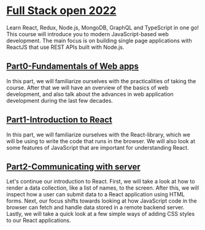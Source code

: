# [Full Stack open 2022](https://fullstackopen.com/en/)
Learn React, Redux, Node.js, MongoDB, GraphQL and TypeScript in one go! This course will introduce you to modern JavaScript-based web development. The main focus is on building single page applications with ReactJS that use REST APIs built with Node.js.

## [Part0-Fundamentals of Web apps](https://fullstackopen.com/en/part0)
In this part, we will familiarize ourselves with the practicalities of taking the course. After that we will have an overview of the basics of web development, and also talk about the advances in web application development during the last few decades.


## [Part1-Introduction to React](https://fullstackopen.com/en/part1)
In this part, we will familiarize ourselves with the React-library, which we will be using to write the code that runs in the browser. We will also look at some features of JavaScript that are important for understanding React.


## [Part2-Communicating with server](https://fullstackopen.com/en/part2)
Let's continue our introduction to React. First, we will take a look at how to render a data collection, like a list of names, to the screen. After this, we will inspect how a user can submit data to a React application using HTML forms. Next, our focus shifts towards looking at how JavaScript code in the browser can fetch and handle data stored in a remote backend server. Lastly, we will take a quick look at a few simple ways of adding CSS styles to our React applications.